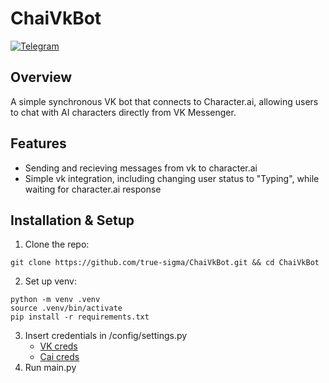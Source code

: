 # ChaiVkBot
[![Telegram](https://img.shields.io/badge/Telegram-2CA5E0?style=for-the-badge&logo=telegram&logoColor=white)](https://t.me/MAKTPAXEP_MAKAHOB)

## Overview
A simple synchronous VK bot that connects to Character.ai, allowing users to chat with AI characters directly from VK Messenger.

## Features
+ Sending and recieving messages from vk to character.ai
+ Simple vk integration, including changing user status to "Typing", while waiting for character.ai response


## Installation & Setup
1. Clone the repo:
```
git clone https://github.com/true-sigma/ChaiVkBot.git && cd ChaiVkBot
```
2. Set up venv:
```
python -m venv .venv
source .venv/bin/activate
pip install -r requirements.txt
```
3. Insert credentials in /config/settings.py
   + [VK creds](https://vkhost.github.io/)
   + [Cai creds](https://github.com/kramcat/CharacterAI/blob/main/examples/sync/login.py)
5. Run main.py
